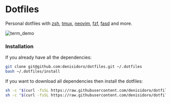 Dotfiles
===================

Personal dotfiles with [zsh][zsh], [tmux][tmux], [neovim][neovim], [fzf][fzf], [fasd][fasd] and more.

![term_demo](https://cloud.githubusercontent.com/assets/3226564/22981134/b3a3dca4-f382-11e6-9388-b576fbf6dc49.gif)

### Installation

If you already have all the dependencies:
```sh
git clone git@github.com:denisidoro/dotfiles.git ~/.dotfiles
bash ~/.dotfiles/install
```

If you want to download all dependencies then install the dotfiles:
```sh
sh -c "$(curl -fsSL https://raw.githubusercontent.com/denisidoro/dotfiles/master/scripts/setup-mac.sh)" # OS X
sh -c "$(curl -fsSL https://raw.githubusercontent.com/denisidoro/dotfiles/master/scripts/setup-ubuntu.sh)" # Debian
```

[zsh]: http://zsh.sourceforge.net
[tmux]: https://github.com/tmux/tmux
[neovim]: https://neovim.io
[fasd]: https://github.com/clvv/fasd
[fzf]: https://github.com/junegunn/fzf